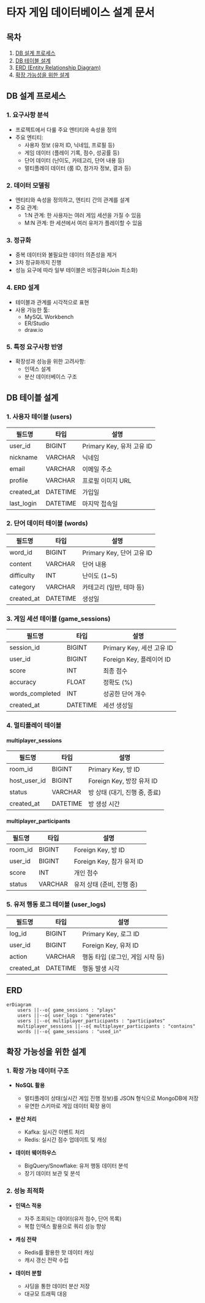 # 타자 게임 데이터베이스 설계 문서

## 목차
1. [DB 설계 프로세스](#db-설계-프로세스)
2. [DB 테이블 설계](#db-테이블-설계)
3. [ERD (Entity Relationship Diagram)](#erd)
4. [확장 가능성을 위한 설계](#확장-가능성을-위한-설계)

## DB 설계 프로세스

### 1. 요구사항 분석
- 프로젝트에서 다룰 주요 엔티티와 속성을 정의
- 주요 엔티티:
  * 사용자 정보 (유저 ID, 닉네임, 프로필 등)
  * 게임 데이터 (플레이 기록, 점수, 성공률 등)
  * 단어 데이터 (난이도, 카테고리, 단어 내용 등)
  * 멀티플레이 데이터 (룸 ID, 참가자 정보, 결과 등)

### 2. 데이터 모델링
- 엔티티와 속성을 정의하고, 엔티티 간의 관계를 설계
- 주요 관계:
  * 1:N 관계: 한 사용자는 여러 게임 세션을 가질 수 있음
  * M:N 관계: 한 세션에서 여러 유저가 플레이할 수 있음

### 3. 정규화
- 중복 데이터와 불필요한 데이터 의존성을 제거
- 3차 정규화까지 진행
- 성능 요구에 따라 일부 테이블은 비정규화(Join 최소화)

### 4. ERD 설계
- 테이블과 관계를 시각적으로 표현
- 사용 가능한 툴:
  * MySQL Workbench
  * ER/Studio
  * draw.io

### 5. 특정 요구사항 반영
- 확장성과 성능을 위한 고려사항:
  * 인덱스 설계
  * 분산 데이터베이스 구조

## DB 테이블 설계

### 1. 사용자 테이블 (users)
| 필드명 | 타입 | 설명 |
|--------|------|------|
| user_id | BIGINT | Primary Key, 유저 고유 ID |
| nickname | VARCHAR | 닉네임 |
| email | VARCHAR | 이메일 주소 |
| profile | VARCHAR | 프로필 이미지 URL |
| created_at | DATETIME | 가입일 |
| last_login | DATETIME | 마지막 접속일 |

### 2. 단어 데이터 테이블 (words)
| 필드명 | 타입 | 설명 |
|--------|------|------|
| word_id | BIGINT | Primary Key, 단어 고유 ID |
| content | VARCHAR | 단어 내용 |
| difficulty | INT | 난이도 (1~5) |
| category | VARCHAR | 카테고리 (일반, 테마 등) |
| created_at | DATETIME | 생성일 |

### 3. 게임 세션 테이블 (game_sessions)
| 필드명 | 타입 | 설명 |
|--------|------|------|
| session_id | BIGINT | Primary Key, 세션 고유 ID |
| user_id | BIGINT | Foreign Key, 플레이어 ID |
| score | INT | 최종 점수 |
| accuracy | FLOAT | 정확도 (%) |
| words_completed | INT | 성공한 단어 개수 |
| created_at | DATETIME | 세션 생성일 |

### 4. 멀티플레이 테이블
#### multiplayer_sessions
| 필드명 | 타입 | 설명 |
|--------|------|------|
| room_id | BIGINT | Primary Key, 방 ID |
| host_user_id | BIGINT | Foreign Key, 방장 유저 ID |
| status | VARCHAR | 방 상태 (대기, 진행 중, 종료) |
| created_at | DATETIME | 방 생성 시간 |

#### multiplayer_participants
| 필드명 | 타입 | 설명 |
|--------|------|------|
| room_id | BIGINT | Foreign Key, 방 ID |
| user_id | BIGINT | Foreign Key, 참가 유저 ID |
| score | INT | 개인 점수 |
| status | VARCHAR | 유저 상태 (준비, 진행 중) |

### 5. 유저 행동 로그 테이블 (user_logs)
| 필드명 | 타입 | 설명 |
|--------|------|------|
| log_id | BIGINT | Primary Key, 로그 ID |
| user_id | BIGINT | Foreign Key, 유저 ID |
| action | VARCHAR | 행동 타입 (로그인, 게임 시작 등) |
| created_at | DATETIME | 행동 발생 시각 |

## ERD
```mermaid
erDiagram
    users ||--o{ game_sessions : "plays"
    users ||--o{ user_logs : "generates"
    users ||--o{ multiplayer_participants : "participates"
    multiplayer_sessions ||--o{ multiplayer_participants : "contains"
    words ||--o{ game_sessions : "used_in"
```

## 확장 가능성을 위한 설계

### 1. 확장 가능 데이터 구조
- **NoSQL 활용**
  * 멀티플레이 상태(실시간 게임 진행 정보)를 JSON 형식으로 MongoDB에 저장
  * 유연한 스키마로 게임 데이터 확장 용이

- **분산 처리**
  * Kafka: 실시간 이벤트 처리
  * Redis: 실시간 점수 업데이트 및 캐싱

- **데이터 웨어하우스**
  * BigQuery/Snowflake: 유저 행동 데이터 분석
  * 장기 데이터 보관 및 분석

### 2. 성능 최적화
- **인덱스 적용**
  * 자주 조회되는 데이터(유저 점수, 단어 목록)
  * 복합 인덱스 활용으로 쿼리 성능 향상

- **캐싱 전략**
  * Redis를 활용한 핫 데이터 캐싱
  * 캐시 갱신 전략 수립

- **데이터 분할**
  * 샤딩을 통한 데이터 분산 저장
  * 대규모 트래픽 대응

